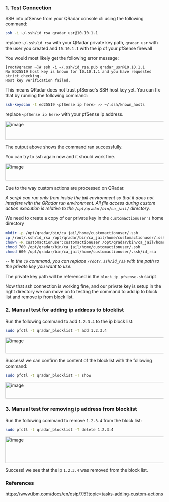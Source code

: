 ### 1. Test Connection

  SSH into pfSense from your QRadar console cli using the following command:
  
  ``` bash
  ssh -i ~/.ssh/id_rsa qradar_usr@10.10.1.1
  ```
  
  replace `~/.ssh/id_rsa` with your QRadar private key path, `qradar_usr` with the user you created and `10.10.1.1` with the ip of your pfSense firewall
  
  You would most likely get the following error message:
  
  ```text
  [root@qracon ~]# ssh -i ~/.ssh/id_rsa.pub qradar_usr@10.10.1.1
  No ED25519 host key is known for 10.10.1.1 and you have requested strict checking.
  Host key verification failed.
  ```
  
  This means QRadar does not trust pfSense's SSH host key yet. You can fix that by running the following command:
  
  ``` bash
  ssh-keyscan -t ed25519 <pfSense ip here> >> ~/.ssh/known_hosts
  ```
  replace `<pfSense ip here>` with your pfSense ip address.
  
  <img width="630" height="58" alt="image" src="https://github.com/user-attachments/assets/97466524-342b-49ce-8367-c69aabe1dbe8" />
  
  The output above shows the command ran successfully.
  
  You can try to ssh again now and it should work fine.
  
  <img width="686" height="54" alt="image" src="https://github.com/user-attachments/assets/4a7b0762-dbcf-4ee1-abe7-57897757c0ca" />


  Due to the way custom actions are processed on QRadar.

  _A script can run only from inside the jail environment so that it does not interfere with the QRadar run environment. All file access during custom action execution     is relative to the `/opt/qradar/bin/ca_jail/` directory._

  We need to create a copy of our private key in the `customactionuser's` home directory

  ```bash
  mkdir -p /opt/qradar/bin/ca_jail/home/customactionuser/.ssh
  cp /root/.ssh/id_rsa /opt/qradar/bin/ca_jail/home/customactionuser/.ssh/
  chown -R customactionuser:customactionuser /opt/qradar/bin/ca_jail/home/customactionuser/.ssh
  chmod 700 /opt/qradar/bin/ca_jail/home/customactionuser/.ssh
  chmod 600 /opt/qradar/bin/ca_jail/home/customactionuser/.ssh/id_rsa
  ```

  -- _In the `cp` command, you can replace `/root/.ssh/id_rsa` with the path to the private key you want to use._
  
  The private key path will be referenced in the `block_ip_pfsense.sh` script
  
  Now that ssh connection is working fine, and our private key is setup in the right directory we can move on to testing the command to add ip to block list and remove ip from block   list.

### 2. Manual test for adding ip address to blocklist

  Run the following command to add `1.2.3.4` to the ip block list:

  ```bash
  sudo pfctl -t qradar_blocklist -T add 1.2.3.4
  ```

  <img width="887" height="51" alt="image" src="https://github.com/user-attachments/assets/7ba4c6b1-9ed8-4ff9-9340-01d8e933580a" />

  Success! we can confirm the content of the blocklist with the following command:

  ```bash
  sudo pfctl -t qradar_blocklist -T show
  ```

  <img width="851" height="53" alt="image" src="https://github.com/user-attachments/assets/266cc6d6-4882-4438-b698-34d06728555a" />

### 3. Manual test for removing ip address from blocklist
  Run the following command to  remove `1.2.3.4` from the block list:

  ```bash
  sudo pfctl -t qradar_blocklist -T delete 1.2.3.4
  ```

  <img width="900" height="83" alt="image" src="https://github.com/user-attachments/assets/f28a9dcb-73de-4d85-b24e-e0c0429b6f5a" />

  Success! we see that the ip `1.2.3.4` was removed from the block list.


### References
https://www.ibm.com/docs/en/qsip/7.5?topic=tasks-adding-custom-actions
